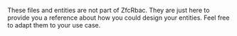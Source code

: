 These files and entities are not part of ZfcRbac. They are just here to provide you a reference about how
you could design your entities. Feel free to adapt them to your use case.
